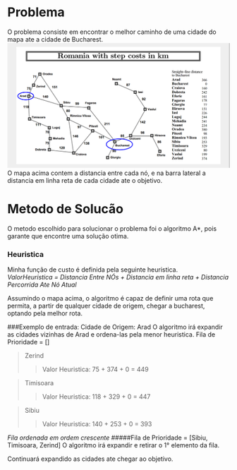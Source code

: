 # Problema
O problema consiste em encontrar o melhor caminho de uma cidade do mapa ate a cidade de Bucharest.
![](https://raw.githubusercontent.com/OtavioBernardes/MachineLearning_Projects/master/Algoritmo_A-star_Romenia/imagens/mapa_bucareste.png)
O mapa acima contem a distancia entre cada nó, e na barra lateral a distancia em linha reta de cada cidade ate o objetivo.
# Metodo de Solucão
O metodo escolhido para solucionar o problema foi o algoritmo A*, pois garante que encontre uma solução otima. 
### Heuristica
Minha função de custo é definida pela seguinte heuristica.<br/>
*ValorHeuristica =  Distancia Entre NÓs + Distancia em linha reta + Distancia Percorrida Ate Nó Atual*

Assumindo o mapa acima,  o algoritmo  é capaz de definir uma rota que permita,	a partir de qualquer cidade de origem, chegar  a bucharest,  optando pela melhor rota.

###Exemplo	de entrada:
Cidade de Origem: Arad
O algoritmo irá expandir as cidades vizinhas de Arad e ordena-las pela menor heuristica.
Fila de Prioridade = []
> Zerind
>> Valor Heuristica:   75 + 374 + 0 = 449

> Timisoara
>> Valor Heuristica: 118 + 329 + 0 = 447

> Sibiu 
>> Valor Heuristica: 140 + 253 + 0 = 393

*Fila ordenada em ordem crescente*
#####Fila de Prioridade  = [Sibiu, Timisoara, Zerind]
O algoritmo irá expandir e retirar o 1° elemento da fila.

Continuará expandido as cidades ate chegar ao objetivo.

